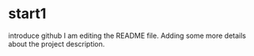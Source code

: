 # start1
introduce github
I am editing the README file. Adding some more details about the project description.

